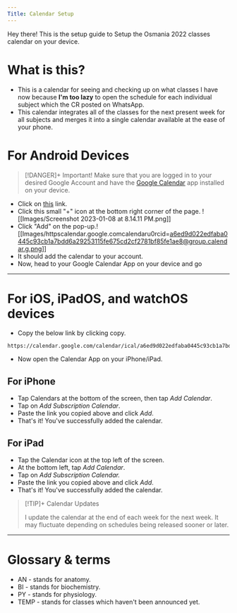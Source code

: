 ```yaml
---
Title: Calendar Setup
---
```


Hey there! This is the setup guide to Setup the Osmania 2022 classes calendar on your device.

# What is this?
- This is a calendar for seeing and checking up on what classes I have now because **I'm too lazy** to open the schedule for each individual subject which the CR posted on WhatsApp.
- This calendar integrates all of the classes for the next present week for all subjects and merges it into a single calendar available at the ease of your phone.

# For Android Devices
>[!DANGER]+ Important!
> Make sure that you are logged in to your desired Google Account and have the [Google Calendar](https://play.google.com/store/apps/details?id=com.google.android.calendar&hl=en_IN&gl=US) app installed on your device.


- Click on [this](https://calendar.google.com/calendar/embed?src=a6ed9d022edfaba0445c93cb1a7bdd6a29253115fe675cd2cf2781bf85fe1ae8%40group.calendar.google.com&ctz=Asia%2FKolkata) link. 
- Click this small "+" icon at the bottom right corner of the page. ![[Images/Screenshot 2023-01-08 at 8.14.11 PM.png]]
- Click "Add" on the pop-up.![[Images/httpscalendar.google.comcalendaru0rcid=a6ed9d022edfaba0445c93cb1a7bdd6a29253115fe675cd2cf2781bf85fe1ae8@group.calendar.g.png]]
- It should add the calendar to your account.
- Now, head to your Google Calendar App on your device and go 
- - -
# For iOS, iPadOS, and watchOS devices
- Copy the below link by clicking copy.
```
https://calendar.google.com/calendar/ical/a6ed9d022edfaba0445c93cb1a7bdd6a29253115fe675cd2cf2781bf85fe1ae8%40group.calendar.google.com/public/basic.ics
```
- Now open the Calendar App on your iPhone/iPad.
## For iPhone
 - Tap Calendars at the bottom of the screen, then tap *Add Calendar*.
 - Tap on *Add Subscription Calendar*.
 - Paste the link you copied above and click *Add*.
 - That's it! You've successfully added the calendar.

## For iPad
- Tap the Calendar icon at the top left of the screen.
- At the bottom left, tap *Add Calendar*.
- Tap on *Add Subscription Calendar.*
- Paste the link you copied above and click *Add*.
- That's it! You've successfully added the calendar.

>[!TIP]+ Calendar Updates
>
>I update the calendar at the end of each week for the next week. It may fluctuate depending on schedules being released sooner or later.

- - -
# Glossary & terms
- AN - stands for anatomy.
- BI - stands for biochemistry.
- PY - stands for physiology.
- TEMP - stands for classes which haven't been announced yet.